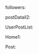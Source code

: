 followers:
<template>
  <div>
    <div class="card border-0 g-mb-15">
      <!-- Panel Header -->
      <div class="card-header d-flex align-items-center justify-content-between g-bg-gray-light-v5 border-0 g-mb-15">
        <h3 class="h6 mb-0">
          <i class="icon-people g-pos-rel g-top-1 g-mr-5"></i> Followers of {{ user.name || user.username }} <small v-if="followers">(共 {{ followers._meta.total_items }} 个, {{ followers._meta.total_pages }} 页)</small>
        </h3>
        <div class="dropdown g-mb-10 g-mb-0--md">
          <span class="d-block g-color-primary--hover g-cursor-pointer g-mr-minus-5 g-pa-5" data-toggle="dropdown" aria-haspopup="true" aria-expanded="false">
            <i class="icon-options-vertical g-pos-rel g-top-1"></i>
          </span>
          <div class="dropdown-menu dropdown-menu-right rounded-0 g-mt-10">
            <router-link v-bind:to="{ path: $route.path, query: { page: 1, per_page: 1 }}" class="dropdown-item g-px-10">
              <i class="icon-plus g-font-size-12 g-color-gray-dark-v5 g-mr-5"></i> 每页 1 个
            </router-link>
            <router-link v-bind:to="{ path: $route.path, query: { page: 1, per_page: 5 }}" class="dropdown-item g-px-10">
              <i class="icon-layers g-font-size-12 g-color-gray-dark-v5 g-mr-5"></i> 每页 5 个
            </router-link>
            <router-link v-bind:to="{ path: $route.path, query: { page: 1, per_page: 10 }}" class="dropdown-item g-px-10">
              <i class="icon-wallet g-font-size-12 g-color-gray-dark-v5 g-mr-5"></i> 每页 10 个
            </router-link>
            
            <div class="dropdown-divider"></div>

            <router-link v-bind:to="{ path: $route.path, query: { page: 1, per_page: 20 }}" class="dropdown-item g-px-10">
              <i class="icon-fire g-font-size-12 g-color-gray-dark-v5 g-mr-5"></i> 每页 20 个
            </router-link>
            
          </div>
        </div>
      </div>
      <!-- End Panel Header -->

      <!-- Panel Body -->
      <div v-if="followers" class="card-block g-pa-0" >

        <member v-for="(follower, index) in followers.items" v-bind:key="index"
          v-bind:member="follower"
          v-on:follow-user="onFollowUser(follower)"
          v-on:unfollow-user="onUnfollowUser(follower)">
        </member>

      </div>
      <!-- End Panel Body -->
    </div>
  
    <!-- Pagination #04 -->
    <div v-if="followers">
      <pagination
        v-bind:cur-page="followers._meta.page"
        v-bind:per-page="followers._meta.per_page"
        v-bind:total-pages="followers._meta.total_pages">
      </pagination>
    </div>
    <!-- End Pagination #04 -->
  </div>
</template>

<script>
import Member from '../Base/Member'
import Pagination from '../Base/Pagination'

export default {
  name: 'Followers',  //this is the name of the component
  components: {
    Member,
    Pagination
  },
  data () {
    return {
      user: '',
      followers: ''
    }
  },
  methods: {
    getUser (id) {
      const path = `/api/users/${id}`
      this.$axios.get(path)
        .then((response) => {
          // handle success
          this.user = response.data
        })
        .catch((error) => {
          // handle error
          console.error(error)
        })
    },
    getUserFollowers (id) {
      let page = 1
      let per_page = 5

      if (typeof this.$route.query.page != 'undefined') {
        page = this.$route.query.page
      }

      if (typeof this.$route.query.per_page != 'undefined') {
        per_page = this.$route.query.per_page
      }
      
      const path = `/api/users/${id}/followers/?page=${page}&per_page=${per_page}`
      this.$axios.get(path)
        .then((response) => {
          // handle success
          this.followers = response.data
        })
        .catch((error) => {
          // handle error
          console.error(error)
        })
    },
    onFollowUser (follower) {
      const path = `/api/follow/${follower.id}`
      this.$axios.get(path)
        .then((response) => {
          // handle success
          this.getUserFollowers(this.$route.params.id)
        })
        .catch((error) => {
          // handle error
          console.error(error)
        })
    },
    onUnfollowUser (follower) {
      const path = `/api/unfollow/${follower.id}`
      this.$axios.get(path)
        .then((response) => {
          // handle success
          this.getUserFollowers(this.$route.params.id)
        })
        .catch((error) => {
          // handle error
          console.error(error)
        })
    }
  },
  created () {
    const user_id = this.$route.params.id || this.sharedState.user_id
    this.getUser(user_id)
    this.getUserFollowers(user_id)
  },
  // 进入子路由后重新加载数据
  beforeRouteUpdate (to, from, next) {
    next()
    this.getUser(to.params.id)
    this.getUserFollowers(to.params.id)
  }
}
</script>






postDatail2:

<template>
  <div class="container">
    <!-- Modal: Edit Post -->
    <div class="modal fade" id="editPostModal" tabindex="-1" role="dialog" aria-labelledby="exampleModalCenterTitle" aria-hidden="true">
      <div class="modal-dialog modal-dialog-centered modal-lg" role="document">
        <div class="modal-content">
          <div class="modal-header">
            <h5 class="modal-title" id="editPostModalTitle">Update Post</h5>
            <button type="button" class="close" data-dismiss="modal" aria-label="Close">
              <span aria-hidden="true">&times;</span>
            </button>
          </div>
          <div class="modal-body">
          
            <form id="editPostForm" @submit.prevent="onSubmitUpdatePost" @reset.prevent="onResetUpdatePost">
              <div class="form-group" v-bind:class="{'u-has-error-v1': editPostForm.titleError}">
                <input type="text" v-model="editPostForm.title" class="form-control" id="editPostFormTitle" placeholder="标题">
                <small class="form-control-feedback" v-show="editPostForm.titleError">{{ editPostForm.titleError }}</small>
              </div>
              <div class="form-group">
                <input type="text" v-model="editPostForm.summary" class="form-control" id="editPostFormSummary" placeholder="摘要">
              </div>
              <div class="form-group">
                <textarea v-model="editPostForm.body" class="form-control" id="editPostFormBody" rows="5" placeholder=" 内容"></textarea>
                <small class="form-control-feedback" v-show="editPostForm.bodyError">{{ editPostForm.bodyError }}</small>
              </div>
              <button type="reset" class="btn btn-secondary">Cancel</button>
              <button type="submit" class="btn btn-primary">Update</button>
            </form>
    
          </div>
        </div>
      </div>
    </div>
    <!-- End Modal: Edit Post -->

    <!-- Modal: Edit Comment -->
    <div class="modal fade" id="editCommentModal" tabindex="-1" role="dialog" aria-labelledby="exampleModalCenterTitle" aria-hidden="true">
      <div class="modal-dialog modal-dialog-centered modal-lg" role="document">
        <div class="modal-content">
          <div class="modal-header">
            <h5 class="modal-title" id="editCommentModalTitle">Update Comment</h5>
            <button type="button" class="close" data-dismiss="modal" aria-label="Close">
              <span aria-hidden="true">&times;</span>
            </button>
          </div>
          <div class="modal-body">
          
            <form id="editCommentForm" @submit.prevent="onSubmitUpdateComment" @reset.prevent="onResetUpdateComment">
              <div class="form-group">
                <textarea v-model="editCommentForm.body" class="form-control" id="editCommentFormBody" rows="5" placeholder=" 评论内容"></textarea>
                <small class="form-control-feedback" v-show="editCommentForm.bodyError">{{ editCommentForm.bodyError }}</small>
              </div>
              <button type="reset" class="btn btn-secondary">Cancel</button>
              <button type="submit" class="btn btn-primary">Update</button>
            </form>
    
          </div>
        </div>
      </div>
    </div>
    <!-- End Modal: Edit Comment -->

    <div class="row">
      <!-- Articles Content -->
      <div class="col-lg-9">
        
        <article class="g-mb-30 g-pt-15 g-pb-15">
          <header class="g-mb-30">
            <h1 class="g-color-primary g-mb-15">{{ post.title }}</h1>

            <ul class="list-inline d-sm-flex g-color-gray-dark-v4 mb-0">
              <li v-if="post.author && post.author.id == sharedState.user_id" class="list-inline-item">
                <button v-on:click="onEditPost(post)" class="btn btn-xs u-btn-outline-purple g-mr-5" data-toggle="modal" data-target="#editPostModal">编辑</button>
              </li>
              <li v-if="post.author && post.author.id == sharedState.user_id" class="list-inline-item">
                <button v-on:click="onDeletePost(post)" class="btn btn-xs u-btn-outline-red g-mr-5">删除</button>
              </li>
              <li class="list-inline-item">
                <a href="#comment-list-wrap" class="btn btn-xs u-btn-outline-aqua g-mr-10">评论</a>
              </li>
              <li v-if="post.author" class="list-inline-item">
                <router-link v-bind:to="{ path: `/user/${post.author.id}` }" class="u-link-v5 g-color-gray-dark-v4 g-color-primary--hover g-text-underline--none--hover"><span v-if="post.author.name">{{ post.author.name }}</span><span v-else>{{ post.author.username }}</span></router-link>
              </li>
              <li class="list-inline-item g-mx-10">/</li>
              <li class="list-inline-item">
                <i class="icon-clock"></i> {{ $moment(post.timestamp).format('YYYY年MM月DD日 HH:mm:ss') }}
              </li>
              <li class="list-inline-item g-mx-10">/</li>
              <li class="list-inline-item g-mr-10">
                <a class="u-link-v5 g-color-gray-dark-v4 g-color-primary--hover g-text-underline--none--hover" href="#comment-list-wrap">
                  <i class="icon-bubble"></i> {{ post.comments_count }}
                </a>
              </li>
              <li class="list-inline-item ml-auto">
                <i class="icon-eye"></i> {{ post.views }} 次阅读
              </li>
            </ul>

            <hr class="g-brd-gray-light-v4 g-my-15">
          </header>

          <div id="postBody" class="g-font-size-16 g-line-height-1_8 g-mb-30">
            
            <!-- vue-markdown 开始解析markdown，它是子组件，通过 props 给它传值即可
            要指定TOC的级数哦，如果要修改TOC的样式，要在toc-rendered指定的函数中操作，因为要等它把TOC给创建出来
             -->
            <vue-markdown
              :source="post.body"
              :toc="showToc"
              :toc-first-level="1"
              :toc-last-level="3"
              v-on:toc-rendered="tocAllRight"
              toc-id="toc"
              class="markdown-body">
            </vue-markdown>
            
          </div>

           <div id="like-post" class="row">
            <div class="col-lg-3">
              <a v-on:click="onLikeOrUnlikePost(post)" v-bind:class="btnOutlineColor" class="btn btn-block g-rounded-50 g-py-12 g-mb-10">
                <i class="icon-heart g-pos-rel g-top-1 g-mr-5"></i> 喜欢<span v-if="post.likers_id && post.likers_id.length > 0"> | {{ post.likers_id.length }}</span>
              </a>
            </div>
            <div class="col-lg-9">
              <ul v-if="post.likers" class="list-inline mb-0">
                <li class="list-inline-item"
                  v-for="(liker, index) in post.likers" v-bind:key="index">
                  <router-link
                    v-bind:to="{ path: `/user/${liker.id}` }"
                    v-bind:title="liker.name || liker.username">
                    <img class="g-brd-around g-brd-gray-light-v3 g-pa-2 g-width-40 g-height-40 rounded-circle rounded mCS_img_loaded g-mt-3" v-bind:src="liker.avatar" v-bind:alt="liker.name || liker.username">
                  </router-link>
                </li>
              </ul>
            </div>
          </div>
          
        </article>

        <!-- Pre / Next -->
        <div class="g-mb-60">
          <ul class="list-inline d-sm-flex mb-0">
            <li v-bind:class="{'u-pagination-v1__item--disabled': !post.prev_id}" class="list-inline-item g-hidden-xs-down" data-toggle="tooltip" data-placement="top" title="" v-bind:data-original-title="post.prev_title || ''">
              <router-link v-bind:to="{ name: 'PostDetail', params: { id: post.prev_id || 0 } }" class="u-pagination-v1__item u-pagination-v1-4 g-brd-gray-light-v3 g-brd-primary--hover g-rounded-50 g-pa-7-16" href="#" aria-label="Previous">
                <span aria-hidden="true">
                  <i class="fa fa-angle-left g-mr-5"></i> 上一篇
                </span>
                <span class="sr-only">上一篇</span>
              </router-link>
            </li>

            <li v-bind:class="{'u-pagination-v1__item--disabled': !post.next_id}" class="list-inline-item ml-auto g-hidden-xs-down" data-toggle="tooltip" data-placement="top" title="" v-bind:data-original-title="post.next_title || ''">
              <router-link router-link v-bind:to="{ name: 'PostDetail', params: { id: post.next_id || 0 } }" class="u-pagination-v1__item u-pagination-v1-4 g-brd-gray-light-v3 g-brd-primary--hover g-rounded-50 g-pa-7-16" href="#" aria-label="Next">
                <span aria-hidden="true">
                  下一篇 <i class="fa fa-angle-right g-ml-5"></i>
                </span>
                <span class="sr-only">下一篇</span>
              </router-link>
            </li>
          </ul>
        </div>

        <!-- 博客文章的评论列表 -->
        <div id="comment-list-wrap" class="card border-0 g-mb-15">
          <!-- Panel Header -->
          <div class="card-header d-flex align-items-center justify-content-between g-bg-gray-light-v5 border-0 g-mb-15">
            <h3 class="h6 mb-0">
              <i class="icon-bubbles g-pos-rel g-top-1 g-mr-5"></i> Comments
            </h3>
            <div class="dropdown g-mb-10 g-mb-0--md">
              <span class="d-block g-color-primary--hover g-cursor-pointer g-mr-minus-5 g-pa-5" data-toggle="dropdown" aria-haspopup="true" aria-expanded="false">
                <i class="icon-options-vertical g-pos-rel g-top-1"></i>
              </span>
              <div class="dropdown-menu dropdown-menu-right rounded-0 g-mt-10">
                <router-link v-bind:to="{ path: $route.path, query: { page: 1, per_page: 1 }}" class="dropdown-item g-px-10">
                  <i class="icon-plus g-font-size-12 g-color-gray-dark-v5 g-mr-5"></i> 每页 1 条顶层评论
                </router-link>
                <router-link v-bind:to="{ path: $route.path, query: { page: 1, per_page: 5 }}" class="dropdown-item g-px-10">
                  <i class="icon-layers g-font-size-12 g-color-gray-dark-v5 g-mr-5"></i> 每页 5 条顶层评论
                </router-link>
                <router-link v-bind:to="{ path: $route.path, query: { page: 1, per_page: 10 }}" class="dropdown-item g-px-10">
                  <i class="icon-wallet g-font-size-12 g-color-gray-dark-v5 g-mr-5"></i> 每页 10 条顶层评论
                </router-link>
                
                <div class="dropdown-divider"></div>
                
                <router-link v-bind:to="{ path: $route.path, query: { page: 1, per_page: 20 }}" class="dropdown-item g-px-10">
                  <i class="icon-fire g-font-size-12 g-color-gray-dark-v5 g-mr-5"></i> 每页 20 条顶层评论
                </router-link>
                
              </div>
            </div>
          </div>
          <!-- End Panel Header -->

          <!-- Add Comment Form -->
          <form id="addCommentForm" v-if="sharedState.is_authenticated" @submit.prevent="onSubmitAddComment" @reset.prevent="onResetAddComment" class="g-mb-40">
            <div class="form-group">
              <textarea v-model="commentForm.body" class="form-control" id="commentFormBody" rows="5" placeholder=" 写下你的评论 ..."></textarea>
              <small class="form-control-feedback" v-show="commentForm.bodyError">{{ commentForm.bodyError }}</small>
            </div>
            <button type="reset" class="btn btn-secondary">Cancel</button>
            <button type="submit" class="btn btn-primary">Submit</button>
          </form>
          <!-- End Add Comment Form -->

          <div v-else class="btn-group g-mr-10 g-mb-50 g-px-10">
            <button type="button" class="btn btn-danger dropdown-toggle" data-toggle="dropdown" aria-haspopup="true" aria-expanded="false">
              发表评论前，请先登录 ...
            </button>
            <div class="dropdown-menu" x-placement="bottom-start" style="position: absolute; transform: translate3d(0px, 35px, 0px); top: 0px; left: 0px; will-change: transform;">
              <router-link v-bind:to="{ path: '/login', query: { redirect: $route.fullPath } }" class="dropdown-item">站内账号</router-link>
              <div class="dropdown-divider"></div>
              <a class="dropdown-item" href="javascript:;">Github</a>
              <a class="dropdown-item" href="javascript:;">Facebook</a>
              <a class="dropdown-item" href="javascript:;">微信</a>
            </div>
          </div>

          <!-- Panel Body -->
          <div v-if="comments" class="card-block g-pa-0" >
          
            <!-- 一级评论，按时间倒序排列 -->
            <div v-for="(comment, index) in comments.items" v-bind:key="index">
              <div v-bind:id="'c' + comment.id" class="comment-item media g-brd-around g-brd-gray-light-v4 g-pa-30 g-mb-20">
                <router-link v-bind:to="{ path: `/user/${comment.author.id}` }">  
                  <img class="d-flex g-width-50 g-height-50 rounded-circle g-mt-3 g-mr-15" v-bind:src="comment.author.avatar">
                </router-link>
                <div class="media-body">
                  <div class="g-mb-15">
                     <h5 v-if="comment.author.id == comment.post.author_id" class="h5 g-color-gray-dark-v1 mb-0"><router-link v-bind:to="{ path: `/user/${comment.author.id}` }" class="comment-author g-text-underline--none--hover">{{ comment.author.name || comment.author.username }}</router-link> <button class="btn btn-xs u-btn-inset u-btn-outline-red g-mr-5">博文作者</button></h5>
                     <h5 v-else class="h5 g-color-gray-dark-v1 mb-0"><router-link v-bind:to="{ path: `/user/${comment.author.id}` }" class="comment-author g-text-underline--none--hover">{{ comment.author.name || comment.author.username }}</router-link></h5>
                     <span class="g-color-gray-dark-v4 g-font-size-12">{{ $moment(comment.timestamp).format('YYYY年MM月DD日 HH:mm:ss') }}</span>
                  </div>

                  <div v-if="comment.disabled" class="g-color-gray-dark-v4 g-font-size-12">此评论包含不良信息，已被禁止显示.</div>
                  <div v-else>
                    <!-- vue-markdown 开始解析markdown，它是子组件，通过 props 给它传值即可
                    v-highlight 是自定义指令，用 highlight.js 语法高亮 -->
                    <vue-markdown
                      :source="comment.body"
                      class="markdown-body g-mb-15"
                      v-highlight>
                    </vue-markdown>
                  </div>

                  <ul class="list-inline d-sm-flex my-0">
                    <li v-if="!comment.disabled" class="list-inline-item g-mr-20">
                      <a v-on:click="onLikeOrUnlike(comment)" class="u-link-v5 g-color-gray-dark-v4 g-color-primary--hover" href="javascript:;">
                        <i v-bind:class="{ 'g-color-red': comment.likers_id.indexOf(sharedState.user_id) != -1 }" class="icon-like g-pos-rel g-top-1 g-mr-3"></i>
                        <span v-if="comment.likers_id.length > 0"> {{ comment.likers_id.length }} 人赞</span>
                        <span v-else>赞</span>
                      </a>
                    </li>
                    <li v-if="!comment.disabled" class="list-inline-item g-mr-20">
                      <a v-on:click="onClickReply(comment)" class="comment-reply-link u-link-v5 g-color-gray-dark-v4 g-color-primary--hover" href="javascript:;">
                        <i class="icon-note g-pos-rel g-top-1 g-mr-3"></i>
                        回复
                      </a>
                    </li>
                    <ul class="list-inline mb-0 ml-auto">
                      <li style="display: none;" class="list-inline-item g-mr-5">
                        <button v-on:click="onEditComment(comment)" class="btn btn-xs u-btn-outline-purple" data-toggle="modal" data-target="#editCommentModal">编辑</button>
                      </li>
                      <li v-if="!comment.disabled && post.author.id == sharedState.user_id" class="list-inline-item">
                        <button v-on:click="onDisabledComment(comment)" class="btn btn-xs u-btn-outline-purple">屏蔽</button>
                      </li>
                      <li v-if="comment.disabled && post.author.id == sharedState.user_id" class="list-inline-item">
                        <button v-on:click="onEnabledComment(comment)" class="btn btn-xs u-btn-outline-aqua">恢复</button>
                      </li>
                      <li v-if="comment.author.id == sharedState.user_id || post.author.id == sharedState.user_id" class="list-inline-item">
                        <button v-on:click="onDeleteComment(comment)" class="btn btn-xs u-btn-outline-red">删除</button>
                      </li>
                    </ul>
                  </ul>
                </div>
              </div>

              <!-- 子级评论，按时间正序排列 -->
              <div class="g-ml-40 comment-item media g-brd-around g-brd-gray-light-v4 g-pa-30 g-mb-20"
                  v-if="comment.descendants"
                  v-for="(child, cindex) in comment.descendants" v-bind:key="cindex"
                  v-bind:id="'c' + child.id">
                <router-link v-bind:to="{ path: `/user/${child.author.id}` }">  
                  <img class="d-flex g-width-50 g-height-50 rounded-circle g-mt-3 g-mr-15" v-bind:src="child.author.avatar" v-bind:alt="child.author.name || child.author.username">
                </router-link>
                <div class="media-body">
                  <div class="g-mb-15">
                    <h5 v-if="child.author.id == child.post.author_id" class="h5 g-color-gray-dark-v1 mb-0"><router-link v-bind:to="{ path: `/user/${child.author.id}` }" class="comment-author g-text-underline--none--hover">{{ child.author.name || child.author.username }}</router-link> <button class="btn btn-xs u-btn-inset u-btn-outline-red g-mr-5">博文作者</button></h5>
                    <h5 v-else class="h5 g-color-gray-dark-v1 mb-0"><router-link v-bind:to="{ path: `/user/${child.author.id}` }" class="comment-author g-text-underline--none--hover">{{ child.author.name || child.author.username }}</router-link></h5>
                    <span class="g-color-gray-dark-v4 g-font-size-12">{{ $moment(child.timestamp).format('YYYY年MM月DD日 HH:mm:ss') }}</span>
                  </div>

                  <div v-if="child.disabled" class="g-color-red g-mb-15">此评论包含不良信息，已被禁止显示.</div>
                  <div v-else>
                    <!-- vue-markdown 开始解析markdown，它是子组件，通过 props 给它传值即可
                    v-highlight 是自定义指令，用 highlight.js 语法高亮 -->
                    <vue-markdown
                      :source="child.body"
                      class="markdown-body g-mb-15"
                      v-highlight>
                    </vue-markdown>
                  </div>

                  <ul class="list-inline d-sm-flex my-0">
                    <li v-if="!child.disabled" class="list-inline-item g-mr-20">
                      <a v-on:click="onLikeOrUnlike(child)" class="u-link-v5 g-color-gray-dark-v4 g-color-primary--hover" href="javascript:;">
                        <i v-bind:class="{ 'g-color-red': child.likers_id.indexOf(sharedState.user_id) != -1 }" class="icon-like g-pos-rel g-top-1 g-mr-3"></i>
                        <span v-if="child.likers_id.length > 0"> {{ child.likers_id.length }} 人赞</span>
                        <span v-else>赞</span>
                      </a>
                    </li>
                    <li v-if="!child.disabled" class="list-inline-item g-mr-20">
                      <a v-on:click="onClickReply(child)" class="comment-reply-link u-link-v5 g-color-gray-dark-v4 g-color-primary--hover" href="javascript:;">
                        <i class="icon-note g-pos-rel g-top-1 g-mr-3"></i>
                        回复
                      </a>
                    </li>
                    <ul class="list-inline mb-0 ml-auto">
                      <li style="display: none;" class="list-inline-item g-mr-5">
                        <button v-on:click="onEditComment(child)" class="btn btn-xs u-btn-outline-purple" data-toggle="modal" data-target="#editCommentModal">编辑</button>
                      </li>
                      <li v-if="!child.disabled && post.author.id == sharedState.user_id" class="list-inline-item">
                        <button v-on:click="onDisabledComment(child)" class="btn btn-xs u-btn-outline-purple">屏蔽</button>
                      </li>
                      <li v-if="child.disabled && post.author.id == sharedState.user_id" class="list-inline-item">
                        <button v-on:click="onEnabledComment(child)" class="btn btn-xs u-btn-outline-aqua">恢复</button>
                      </li>
                      <li v-if="child.author.id == sharedState.user_id || post.author.id == sharedState.user_id" class="list-inline-item">
                        <button v-on:click="onDeleteComment(child)" class="btn btn-xs u-btn-outline-red">删除</button>
                      </li>
                    </ul>
                  </ul>
                </div>
              </div>
            </div>

          </div>
          <!-- End Panel Body -->
        </div>
      
        <!-- Pagination #04 -->
        <div v-if="comments && comments._meta.total_pages > 1">
          <pagination
            v-bind:cur-page="comments._meta.page"
            v-bind:per-page="comments._meta.per_page"
            v-bind:total-pages="comments._meta.total_pages">
          </pagination>
        </div>
        <!-- End Pagination #04 -->

      </div>
      <!-- End Articles Content -->

      <!-- Sidebar -->
      <div class="col-lg-3 g-pt-80">

        <div id="sticker" class="g-mb-50">
          <div id="tocHeader" class="u-heading-v3-1 g-mb-15">
              <h2 class="h5 u-heading-v3__title g-color-primary text-uppercase g-brd-primary">文章目录</h2>
          </div>
          <div id="toc" class="toc"></div>
        </div>
        
      </div>
      <!-- End Sidebar -->
    </div>

  </div>
</template>

<script>
import store from '../store'
// 导入 vue-markdown 组件解析 markdown 原文为　HTML
import VueMarkdown from 'vue-markdown'
// 评论子组件和分页子组件
import Comment from './Base/Comment'
import Pagination from './Base/Pagination'
// vue-router 从 Home 页路由到 Post 页后，会重新渲染并且会移除事件，自定义的指令 v-highlight 也不生效了
// 所以，这个页面，在 mounted() 和 updated() 方法中调用 highlightCode() 可以解决代码不高亮问题
import hljs from 'highlight.js'
const highlightCode = () => {
  let blocks = document.querySelectorAll('pre code');
  blocks.forEach((block)=>{
    hljs.highlightBlock(block)
  })
}
// 固定 TOC
import '../assets/jquery.sticky'


export default {
  name: 'Post',
  components: {
    VueMarkdown,
    Comment,
    Pagination
  },
  data() {
    return {
      sharedState: store.state,
      post: '',
      comments: '',
      showToc: true,
      editPostForm: {
        title: '',
        summary: '',
        body: '',
        errors: 0,  // 表单是否在前端验证通过，0 表示没有错误，验证通过
        titleError: null,
        bodyError: null
      },
      commentForm: {
        body: '',
        parent_id: '',  // 被回复的评论的 id
        author_id: '',  // 被回复的评论的作者的 id
        author_name: '',  // 被回复的评论的作者的名字
        errors: 0,  // 表单是否在前端验证通过，0 表示没有错误，验证通过
        bodyError: null
      },
      editCommentForm: {
        body: '',
        errors: 0,  // 表单是否在前端验证通过，0 表示没有错误，验证通过
        bodyError: null
      }
    }
  },
  methods: {
    getPost (id) {
      const path = `/api/posts/${id}`
      this.$axios.get(path)
        .then((response) => {
          // handle success
          this.post = response.data
        })
        .catch((error) => {
          // handle error
          console.error(error)
        })
    },
    onEditPost (post) {
      // 不要使用对象引用赋值： this.editPostForm = post
      // 这样是同一个 post 对象，用户在 editPostForm 中的操作会双向绑定到该 post 上， 你会看到 modal 下面的博客也在变
      // 如果用户修改了一些数据，但是点了 cancel，你就必须在 onResetUpdatePost() 中重新加载一次博客列表，不然用户会看到修改后但未提交的不对称信息
      this.editPostForm = Object.assign({}, post)
    },
    onSubmitUpdatePost () {
      this.editPostForm.errors = 0  // 重置
      // 每次提交前先移除错误，不然错误就会累加
      $('#editPostForm .form-control-feedback').remove()
      $('#editPostForm .form-group.u-has-error-v1').removeClass('u-has-error-v1')

      if (!this.editPostForm.title) {
        this.editPostForm.errors++
        this.editPostForm.titleError = 'Title is required.'
        // boostrap4 modal依赖jQuery，不兼容 vue.js 的双向绑定。所以要手动添加警示样式和错误提示
        $('#editPostFormTitle').closest('.form-group').addClass('u-has-error-v1')  // Bootstrap 4
        $('#editPostFormTitle').after('<small class="form-control-feedback">' + this.editPostForm.titleError + '</small>')
      } else {
        this.editPostForm.titleError = null
      }

      if (!this.editPostForm.body) {
        this.editPostForm.errors++
        this.editPostForm.bodyError = 'Body is required.'
        // boostrap4 modal依赖jQuery，不兼容 vue.js 的双向绑定。所以要手动添加警示样式和错误提示
        // 给 bootstrap-markdown 编辑器内容添加警示样式，而不是添加到 #post_body 上
        $('#editPostForm .md-editor').closest('.form-group').addClass('u-has-error-v1')  // Bootstrap 4
        $('#editPostForm .md-editor').after('<small class="form-control-feedback">' + this.editPostForm.bodyError + '</small>')
      } else {
        this.editPostForm.bodyError = null
      }

      if (this.editPostForm.errors > 0) {
        // 表单验证没通过时，不继续往下执行，即不会通过 axios 调用后端API
        return false
      }

      // 先隐藏 Modal
      $('#editPostModal').modal('hide')

      const path = `/api/posts/${this.editPostForm.id}`
      const payload = {
        title: this.editPostForm.title,
        summary: this.editPostForm.summary,
        body: this.editPostForm.body
      }
      this.$axios.put(path, payload)
        .then((response) => {
          // handle success
          this.getPost(this.editPostForm.id)
          this.$toasted.success('Successed update the post.', { icon: 'fingerprint' })
          this.editPostForm.title = '',
          this.editPostForm.summary = '',
          this.editPostForm.body = ''
        })
        .catch((error) => {
          // handle error
          console.log(error.response.data)
          this.$toasted.error(error.response.data.message, { icon: 'fingerprint' })
        })
    },
    onResetUpdatePost () {
      // 先移除错误
      $('#editPostForm .form-control-feedback').remove()
      $('#editPostForm .form-group.u-has-error-v1').removeClass('u-has-error-v1')
      // 再隐藏 Modal
      $('#editPostModal').modal('hide')
      // this.getPosts()
      this.$toasted.info('Cancelled, the post is not update.', { icon: 'fingerprint' })
    },
    onDeletePost (post) {
      this.$swal({
        title: "Are you sure?",
        text: "该操作将彻底删除 [ " + post.title + " ], 请慎重",
        type: "warning",
        showCancelButton: true,
        confirmButtonColor: '#3085d6',
        cancelButtonColor: '#d33',
        confirmButtonText: 'Yes, delete it!',
        cancelButtonText: 'No, cancel!'
      }).then((result) => {
        if(result.value) {
          const path = `/api/posts/${post.id}`
          this.$axios.delete(path)
            .then((response) => {
              // handle success
              this.$swal('Deleted', 'You successfully deleted this post', 'success')
              if (typeof this.$route.query.redirect == 'undefined') {
                this.$router.push('/')
              } else {
                this.$router.push(this.$route.query.redirect)
              }
            })
            .catch((error) => {
              // handle error
              console.log(error.response.data)
              this.$toasted.error(error.response.data.message, { icon: 'fingerprint' })
            })
          
        } else {
          this.$swal('Cancelled', 'The post is safe :)', 'error')
        }
      })
    },
     onLikeOrUnlikePost (post) {
      // 用户需要先登录
      if (!this.sharedState.is_authenticated) {
        this.$toasted.error('您需要先登录才能收藏文章 ...', { icon: 'fingerprint' })
        this.$router.replace({
          path: '/login',
          query: { redirect: this.$route.path + '#like-post' }
        })
      }
      let path = ''
      if (post.likers_id.indexOf(this.sharedState.user_id) != -1) {
        // 当前登录用户已收藏过该文章，再次点击则取消收藏
        path = `/api/posts/${post.id}/unlike`
      } else {
        path = `/api/posts/${post.id}/like`
      }
      this.$axios.get(path)
        .then((response) => {
          // handle success
          this.getPost(this.$route.params.id)
          this.$toasted.success(response.data.message, { icon: 'fingerprint' })
        })
        .catch((error) => {
          // handle error
          console.log(error.response.data)
          this.$toasted.error(error.response.data.message, { icon: 'fingerprint' })
        })
    },
   
    getPostComments (id) {
      let page = 1
      let per_page = 10
      if (typeof this.$route.query.page != 'undefined') {
        page = this.$route.query.page
      }

      if (typeof this.$route.query.per_page != 'undefined') {
        per_page = this.$route.query.per_page
      }
      
      const path = `/api/posts/${id}/comments/?page=${page}&per_page=${per_page}`
      this.$axios.get(path)
        .then((response) => {
          // handle success
          this.comments = response.data
          //if (response.data._meta.total_items > 0) {
          //  this.comments = response.data
          //}
        })
        .catch((error) => {
          // handle error
          console.error(error)
        })
    },
    onLikeOrUnlike (comment) {
      // 用户需要先登录
      if (!this.sharedState.is_authenticated) {
        this.$toasted.error('您需要先登录才能点赞 ...', { icon: 'fingerprint' })
        this.$router.replace({
          path: '/login',
          query: { redirect: this.$route.path + '#c' + comment.id }
        })
      }

      let path = ''
      if (comment.likers_id.indexOf(this.sharedState.user_id) != -1) {
        // 当前登录用户已点过赞，再次点击则取消赞
        path = `/api/comments/${comment.id}/unlike`
      } else {
        path = `/api/comments/${comment.id}/like`
      }
      this.$axios.get(path)
        .then((response) => {
          // handle success
          this.getPostComments(this.$route.params.id)
          this.$toasted.success(response.data.message, { icon: 'fingerprint' })
        })
        .catch((error) => {
          // handle error
          console.log(error.response.data)
          this.$toasted.error(error.response.data.message, { icon: 'fingerprint' })
        })
    },
    onClickReply (comment) {
      // 用户需要先登录
      if (!this.sharedState.is_authenticated) {
        this.$toasted.error('您需要先登录才能回复评论 ...', { icon: 'fingerprint' })
        this.$router.replace({
          path: '/login',
          query: { redirect: this.$route.path + '#c' + comment.id }
        })
      }

      this.commentForm.parent_id = comment.id
      this.commentForm.author_id = comment.author.id
      this.commentForm.author_name = comment.author.name || comment.author.username
    },
    onResetAddComment () {
      this.commentForm.body = ''
      this.commentForm.parent_id = ''
      this.commentForm.author_id = ''
      this.commentForm.author_name = ''
      // 移除错误
      this.commentForm.bodyError = null
      $('#addCommentForm .md-editor').closest('.form-group').removeClass('u-has-error-v1')
      // 评论框回复原位
      $('#addCommentForm').removeClass('g-ml-40')
      $('.card-header').after($('#addCommentForm'))
    },
    onSubmitAddComment (e) {
      this.commentForm.errors = 0  // 重置

      if (!this.commentForm.body) {
        this.commentForm.errors++
        this.commentForm.bodyError = 'Body is required.'
        // 给 bootstrap-markdown 编辑器内容添加警示样式，而不是添加到 #post_body 上
        $('#addCommentForm .md-editor').closest('.form-group').addClass('u-has-error-v1')  // Bootstrap 4
      } else {
        this.commentForm.bodyError = null
        $('#addCommentForm .md-editor').closest('.form-group').removeClass('u-has-error-v1')
      }

      if (this.commentForm.errors > 0) {
        // 表单验证没通过时，不继续往下执行，即不会通过 axios 调用后端API
        return false
      }

      const path = '/api/comments/'
      let payload = ''
      if (this.commentForm.parent_id) {
        // 说明是回复评论
        const at_who = `<a href="/user/${this.commentForm.author_id}" class="g-text-underline--none--hover">@${this.commentForm.author_name} </a>`
        payload = {
          body: at_who + this.commentForm.body,
          post_id: this.$route.params.id,
          parent_id: this.commentForm.parent_id
        }
      } else {
        // 说明是发表一级评论
        payload = {
          body: this.commentForm.body,
          post_id: this.$route.params.id
        }
      }

      this.$axios.post(path, payload)
        .then((response) => {
          // handle success
          this.getPostComments(this.$route.params.id)
          this.$toasted.success('Successed add a new comment.', { icon: 'fingerprint' })
          this.onResetAddComment()
        })
        .catch((error) => {
          // handle error
          console.log(error.response.data)
          this.$toasted.error(error.response.data.message, { icon: 'fingerprint' })
        })
    },
    onEditComment (comment) {
      // 不要使用对象引用赋值： this.editCommentForm = comment
      // 这样是同一个 comment 对象，用户在 editCommentForm 中的操作会双向绑定到该 comment 上， 你会看到 modal 下面的评论也在变
      // 如果用户修改了一些数据，但是点了 cancel，你就必须在 onResetUpdateComment() 中重新加载一次评论列表，不然用户会看到修改后但未提交的不对称信息
      this.editCommentForm = Object.assign({}, comment)
    },
    onSubmitUpdateComment () {
      this.editCommentForm.errors = 0  // 重置
      // 每次提交前先移除错误，不然错误就会累加
      $('#editCommentForm .form-control-feedback').remove()
      $('#editCommentForm .form-group.u-has-error-v1').removeClass('u-has-error-v1')

      if (!this.editCommentForm.body) {
        this.editCommentForm.errors++
        this.editCommentForm.bodyError = 'Body is required.'
        // boostrap4 modal依赖jQuery，不兼容 vue.js 的双向绑定。所以要手动添加警示样式和错误提示
        // 给 bootstrap-markdown 编辑器内容添加警示样式，而不是添加到 #post_body 上
        $('#editCommentForm .md-editor').closest('.form-group').addClass('u-has-error-v1')  // Bootstrap 4
        $('#editCommentForm .md-editor').after('<small class="form-control-feedback">' + this.editCommentForm.bodyError + '</small>')
      } else {
        this.editCommentForm.bodyError = null
      }

      if (this.editCommentForm.errors > 0) {
        // 表单验证没通过时，不继续往下执行，即不会通过 axios 调用后端API
        return false
      }

      // 先隐藏 Modal
      $('#editCommentModal').modal('hide')

      const path = `/api/comments/${this.editCommentForm.id}`
      const payload = {
        body: this.editCommentForm.body
      }
      this.$axios.put(path, payload)
        .then((response) => {
          // handle success
          this.getPostComments(this.$route.params.id)
          this.$toasted.success('Successed update the comment.', { icon: 'fingerprint' })
          this.editCommentForm.body = ''
        })
        .catch((error) => {
          // handle error
          console.log(error.response.data)
          this.$toasted.error(error.response.data.message, { icon: 'fingerprint' })
        })
    },
    onResetUpdateComment () {
      // 先移除错误
      $('#editCommentForm .form-control-feedback').remove()
      $('#editCommentForm .form-group.u-has-error-v1').removeClass('u-has-error-v1')
      // 再隐藏 Modal
      $('#editCommentModal').modal('hide')
      this.$toasted.info('Cancelled, the comment is not update.', { icon: 'fingerprint' })
    },
    onDeleteComment (comment) {
      this.$swal({
        title: "Are you sure?",
        text: "删除操作还会删除该评论的所有子孙评论，建议使用 [屏蔽] 功能仅禁止该评论显示",
        type: "warning",
        showCancelButton: true,
        confirmButtonColor: '#3085d6',
        cancelButtonColor: '#d33',
        confirmButtonText: 'Yes, delete it!',
        cancelButtonText: 'No, cancel!'
      }).then((result) => {
        if(result.value) {
          const path = `/api/comments/${comment.id}`
          this.$axios.delete(path)
            .then((response) => {
              // handle success
              this.$swal('Deleted', 'You successfully deleted this comment', 'success')
              this.getPostComments(this.$route.params.id)
            })
            .catch((error) => {
              // handle error
              console.log(error.response.data)
              this.$toasted.error(error.response.data.message, { icon: 'fingerprint' })
            })
        } else {
          this.$swal('Cancelled', 'The comment is safe :)', 'error')
        }
      })
    },
    onDisabledComment (comment) {
      const path = `/api/comments/${comment.id}`
      this.$axios.put(path, { "disabled": true })
        .then((response) => {
          // handle success
          this.$swal('Success', 'You successfully disabled this comment', 'success')
          this.getPostComments(this.$route.params.id)
        })
        .catch((error) => {
          // handle error
          console.log(error.response.data)
          this.$toasted.error(error.response.data.message, { icon: 'fingerprint' })
        })
    },
    onEnabledComment (comment) {
      const path = `/api/comments/${comment.id}`
      this.$axios.put(path, { "disabled": false })
        .then((response) => {
          // handle success
          this.$swal('Success', 'You successfully enabled this comment', 'success')
          this.getPostComments(this.$route.params.id)
        })
        .catch((error) => {
          // handle error
          console.log(error.response.data)
          this.$toasted.error(error.response.data.message, { icon: 'fingerprint' })
        })
    },
    tocAllRight: function (tocHtmlStr) {
      // console.log("toc is parsed :", tocHtmlStr);
      // 必须等 vue-markdown 生成 TOC 之后，再用 jquery 操作 DOM!!!
      // 非默认的列表样式
      $('.toc').find('ul').addClass('u-list-inline');
      // 2、3级目录缩进
      $('.toc ul li ul li').addClass('g-ml-15');
      $('.toc ul li ul li ul li').addClass('g-ml-15');
      // 链接颜色，鼠标悬停颜色
      $('.toc').find('a').addClass('u-link-v5 g-color-aqua g-color-red--hover')
    }
  },
  created () {
    const post_id = this.$route.params.id
    this.getPost(post_id)
    this.getPostComments(post_id)
    // 初始化 bootstrap-markdown 编辑器
    $(document).ready(function() {
      $("#editPostFormBody, #commentFormBody, #editCommentFormBody").markdown({
        autofocus:false,
        savable:false,
        iconlibrary: 'fa',  // 使用Font Awesome图标
        language: 'zh'
      })
    })
    // 使用 jquery.sticker.js 插件让 TOC 固定位置
    $(document).ready(function(){
      $("#sticker").sticky({ topSpacing: 10 });
    })
    // tooltip
    $(document).ready(function(){
      $('[data-toggle="tooltip"]').tooltip(); 
    })
    // 点击回复评论链接后，移动并显示评论表单
    $(document).ready(function() {
      $('body').on('click', '.comment-reply-link', function() {
        // 点击回复链接的这个评论
        var $comment = $(this).closest('.comment-item');
        // 把评论框添加到要回复的评论下面
        $comment.after($('#addCommentForm'));
        // 如果是二级评论，评论框要向右缩进
        if ($comment.hasClass('g-ml-40')) {
          $('#addCommentForm').addClass('g-ml-40')
        } else {
          $('#addCommentForm').removeClass('g-ml-40')
        }
        // 光标定位到评论框中
        $('#commentFormBody').focus()
      })
    })
  },
  // 当路由变化后重新加载数据
  beforeRouteUpdate (to, from, next) {
    next()
    this.getPost(to.params.id)
    this.getPostComments(to.params.id)

    if (to.params.id != from.params.id) {  // 同一篇文章，点击 TOC 跳转到各级标题时，不要清空 TOC
      $('#toc').html('')  // 切换不同文章（点击上/下一篇），如果文章内容没有 markdown 需要解析，则需要先清除上个路由的文章的 TOC，不然会残留下来
    }
  },
  mounted () {
    highlightCode()
  },
  updated () {
    highlightCode()
  }
}
</script>

UserPostList:
<template>
  <div>
    <!-- Modal: Edit Post -->
    <div class="modal fade" id="updatePostModal" tabindex="-1" role="dialog" aria-labelledby="exampleModalCenterTitle" aria-hidden="true">
      <div class="modal-dialog modal-dialog-centered modal-lg" role="document">
        <div class="modal-content">
          <div class="modal-header">
            <h5 class="modal-title" id="updatePostModalTitle">Update Post</h5>
            <button type="button" class="close" data-dismiss="modal" aria-label="Close">
              <span aria-hidden="true">&times;</span>
            </button>
          </div>
          <div class="modal-body">
          
            <form @submit.prevent="onSubmitUpdate" @reset.prevent="onResetUpdate" id="editForm">
              <div class="form-group" v-bind:class="{'u-has-error-v1': editForm.titleError}">
                <input type="text" v-model="editForm.title" class="form-control" id="editForm_title" placeholder="标题">
                <small class="form-control-feedback" v-show="editForm.titleError">{{ editForm.titleError }}</small>
              </div>
              <div class="form-group">
                <input type="text" v-model="editForm.summary" class="form-control" id="editForm_summary" placeholder="摘要">
              </div>
              <div class="form-group">
                <textarea v-model="editForm.body" class="form-control" id="editForm_body" rows="5" placeholder=" 内容"></textarea>
                <small class="form-control-feedback" v-show="editForm.bodyError">{{ editForm.bodyError }}</small>
              </div>
              <button type="reset" class="btn btn-secondary">Cancel</button>
              <button type="submit" class="btn btn-primary">Update</button>
            </form>
    
          </div>
        </div>
      </div>
    </div>

    <!-- 用户的文章列表 -->
    <div class="card border-0 g-mb-15">
      <!-- Panel Header -->
      <div class="card-header d-flex align-items-center justify-content-between g-bg-gray-light-v5 border-0 g-mb-15">
        <h3 class="h6 mb-0">
          <i class="icon-bubbles g-pos-rel g-top-1 g-mr-5"></i> Posts of {{ user.name || user.username }} <small v-if="posts">(共 {{ posts._meta.total_items }} 篇, {{ posts._meta.total_pages }} 页)</small>
        </h3>
        <div class="dropdown g-mb-10 g-mb-0--md">
          <span class="d-block g-color-primary--hover g-cursor-pointer g-mr-minus-5 g-pa-5" data-toggle="dropdown" aria-haspopup="true" aria-expanded="false">
            <i class="icon-options-vertical g-pos-rel g-top-1"></i>
          </span>
          <div class="dropdown-menu dropdown-menu-right rounded-0 g-mt-10">
            <router-link v-bind:to="{ path: $route.path, query: { page: 1, per_page: 1 }}" class="dropdown-item g-px-10">
              <i class="icon-plus g-font-size-12 g-color-gray-dark-v5 g-mr-5"></i> 每页 1 篇
            </router-link>
            <router-link v-bind:to="{ path: $route.path, query: { page: 1, per_page: 5 }}" class="dropdown-item g-px-10">
              <i class="icon-layers g-font-size-12 g-color-gray-dark-v5 g-mr-5"></i> 每页 5 篇
            </router-link>
            <router-link v-bind:to="{ path: $route.path, query: { page: 1, per_page: 10 }}" class="dropdown-item g-px-10">
              <i class="icon-wallet g-font-size-12 g-color-gray-dark-v5 g-mr-5"></i> 每页 10 篇
            </router-link>

            <div class="dropdown-divider"></div>

            <router-link v-bind:to="{ path: $route.path, query: { page: 1, per_page: 20 }}" class="dropdown-item g-px-10">
              <i class="icon-fire g-font-size-12 g-color-gray-dark-v5 g-mr-5"></i> 每页 20 篇
            </router-link>
            
          </div>
        </div>
      </div>
      <!-- End Panel Header -->

      <!-- Panel Body -->
      <div v-if="posts" class="card-block g-pa-0" >

        <post v-for="(post, index) in posts.items" v-bind:key="index"
          v-bind:post="post"
          v-on:edit-post="onEditPost(post)"
          v-on:delete-post="onDeletePost(post)">
        </post>

      </div>
      <!-- End Panel Body -->
    </div>
  
    <!-- Pagination #04 -->
    <div v-if="posts">
      <pagination
        v-bind:cur-page="posts._meta.page"
        v-bind:per-page="posts._meta.per_page"
        v-bind:total-pages="posts._meta.total_pages">
      </pagination>
    </div>
    <!-- End Pagination #04 -->
  </div>
</template>

<script>
import Post from '../Base/Post'
import Pagination from '../Base/Pagination'
// bootstrap-markdown 编辑器依赖的 JS 文件，初始化编辑器在组件的 created() 方法中，同时它需要 JQuery 支持哦
import '../../assets/bootstrap-markdown/js/bootstrap-markdown.js'
import '../../assets/bootstrap-markdown/js/bootstrap-markdown.zh.js'
import '../../assets/bootstrap-markdown/js/marked.js'


export default {
  name: 'UserPostsList',  // this is the name of the component
  components: {
    Post,
    Pagination
  },
  data () {
    return {
      user: '',
      posts: '',
      editForm: {
        title: '',
        summary: '',
        body: '',
        errors: 0,  // 表单是否在前端验证通过，0 表示没有错误，验证通过
        titleError: null,
        bodyError: null
      }
    }
  },
  methods: {
    getUser (id) {
      const path = `/api/users/${id}`
      this.$axios.get(path)
        .then((response) => {
          // handle success
          this.user = response.data
        })
        .catch((error) => {
          // handle error
          console.error(error)
        })
    },
    getUserPosts (id) {
      let page = 1
      let per_page = 5
      if (typeof this.$route.query.page != 'undefined') {
        page = this.$route.query.page
      }

      if (typeof this.$route.query.per_page != 'undefined') {
        per_page = this.$route.query.per_page
      }
      
      const path = `/api/users/${id}/posts/?page=${page}&per_page=${per_page}`
      this.$axios.get(path)
        .then((response) => {
          // handle success
          this.posts = response.data
        })
        .catch((error) => {
          // handle error
          console.error(error)
        })
    },
    onEditPost (post) {
      // 不要使用对象引用赋值： this.editForm = post
      // 这样是同一个 post 对象，用户在 editForm 中的操作会双向绑定到该 post 上， 你会看到 modal 下面的博客也在变
      // 如果用户修改了一些数据，但是点了 cancel，你就必须在 onResetUpdate() 中重新加载一次博客列表，不然用户会看到修改后但未提交的不对称信息
      this.editForm = Object.assign({}, post)
    },
    onSubmitUpdate () {
      this.editForm.errors = 0  // 重置
      // 每次提交前先移除错误，不然错误就会累加
      $('#editForm .form-control-feedback').remove()
      $('#editForm .form-group.u-has-error-v1').removeClass('u-has-error-v1')

      if (!this.editForm.title) {
        this.editForm.errors++
        this.editForm.titleError = 'Title is required.'
        // boostrap4 modal依赖jQuery，不兼容 vue.js 的双向绑定。所以要手动添加警示样式和错误提示
        $('#editForm_title').closest('.form-group').addClass('u-has-error-v1')  // Bootstrap 4
        $('#editForm_title').after('<small class="form-control-feedback">' + this.editForm.titleError + '</small>')
      } else {
        this.editForm.titleError = null
      }

      if (!this.editForm.body) {
        this.editForm.errors++
        this.editForm.bodyError = 'Body is required.'
        // boostrap4 modal依赖jQuery，不兼容 vue.js 的双向绑定。所以要手动添加警示样式和错误提示
        // 给 bootstrap-markdown 编辑器内容添加警示样式，而不是添加到 #post_body 上
        $('#editForm .md-editor').closest('.form-group').addClass('u-has-error-v1')  // Bootstrap 4
        $('#editForm .md-editor').after('<small class="form-control-feedback">' + this.editForm.bodyError + '</small>')
      } else {
        this.editForm.bodyError = null
      }

      if (this.editForm.errors > 0) {
        // 表单验证没通过时，不继续往下执行，即不会通过 axios 调用后端API
        return false
      }

      // 先隐藏 Modal
      $('#updatePostModal').modal('hide')

      const path = `/api/posts/${this.editForm.id}`
      const payload = {
        title: this.editForm.title,
        summary: this.editForm.summary,
        body: this.editForm.body
      }
      this.$axios.put(path, payload)
        .then((response) => {
          // handle success
          this.getUserPosts(this.$route.params.id)
          this.$toasted.success('Successed update the post.', { icon: 'fingerprint' })
          this.editForm.title = '',
          this.editForm.summary = '',
          this.editForm.body = ''
        })
        .catch((error) => {
          // handle error
          console.log(error.response.data)
        })
    },
    onResetUpdate () {
      // 先移除错误
      $('#editForm .form-control-feedback').remove()
      $('#editForm .form-group.u-has-error-v1').removeClass('u-has-error-v1')
      // 再隐藏 Modal
      $('#updatePostModal').modal('hide')
      // this.getUserPosts(this.$route.params.id)
      this.$toasted.info('Cancelled, the post is not update.', { icon: 'fingerprint' })
    },
    onDeletePost (post) {
      this.$swal({
        title: "Are you sure?",
        text: "该操作将彻底删除 [ " + post.title + " ], 请慎重",
        type: "warning",
        showCancelButton: true,
        confirmButtonColor: '#3085d6',
        cancelButtonColor: '#d33',
        confirmButtonText: 'Yes, delete it!',
        cancelButtonText: 'No, cancel!'
      }).then((result) => {
        if(result.value) {
          const path = `/api/posts/${post.id}`
          this.$axios.delete(path)
            .then((response) => {
              // handle success
              this.$swal('Deleted', 'You successfully deleted this post', 'success')
              this.getUserPosts(this.$route.params.id)
            })
            .catch((error) => {
              // handle error
              console.log(error.response.data)
            })
        } else {
          this.$swal('Cancelled', 'The post is safe :)', 'error')
        }
      })
    }
  },
  created () {
    const user_id = this.$route.params.id
    this.getUser(user_id)
    this.getUserPosts(user_id)
    // 初始化 bootstrap-markdown 插件
    $(document).ready(function() {
      $("#editForm_body").markdown({
        autofocus:false,
        savable:false,
        iconlibrary: 'fa',  // 使用Font Awesome图标
        language: 'zh'
      })
    })
  },
  // 当 id 变化后重新加载数据
  beforeRouteUpdate (to, from, next) {
    next()
    this.getUser(to.params.id)
    this.getUserPosts(to.params.id)
    // 初始化 bootstrap-markdown 插件
    $(document).ready(function() {
      $("#editForm_body").markdown({
        autofocus:false,
        savable:false,
        iconlibrary: 'fa',  // 使用Font Awesome图标
        language: 'zh'
      })
    })
  }
}
</script>

Home1:
<template>
  <div class="container">
    <router-link :to="{path: `/postAdd`}">写文章</router-link>

    <div v-if="posts" class="postList">
      <div v-for="(post, index) in posts.items" :key="index" class="post">
        <router-link
          :to="{path: `/user/${post.author.id}`}"
          :title="post.author.name || post.author.username"
        >
          <el-avatar size="small" :src="post.author._links.avatar"></el-avatar>
        </router-link>

        <div class="media">
          <div class="media-head">
            <h5>
              <router-link v-bind:to="{ path: `/post/${post.id}`}">{{post.title}}</router-link>
            </h5>
            <div class="media-head-time">
              <span>{{$moment(post.timestamp).fromNow()}}</span> /
              <router-link :to="{path: `/user/${post.author.id}`}">
                <span v-if="post.author.name">{{post.author.name}}</span>
                <span v-else>{{post.author.username}}</span>
              </router-link>
            </div>
          </div>

          <vue-markdown :source="post.summary" v-highlight class="media-summary"></vue-markdown>

          <div>
            <ul class="actionList">
              <li>{{post.views}}</li>
              <li>
                <router-link v-bind:to="{path: `/post/${post.id}`}">阅读全文</router-link>
              </li>
              <li v-if="post.author.id==sharedState.user_id">
                <router-link v-bind:to="{path: `/postEdit/${post.id}`}">编辑</router-link>
              </li>
              <li v-if="post.author.id==sharedState.user_id">
                <el-button type="primary" @click="onDeletePost(post)">删除</el-button>
              </li>
            </ul>
          </div>
        </div>
      </div>
    </div>
    <div v-else>没有文章</div>
    <el-pagination
      @size-change="handleSizeChange"
      @current-change="handleCurrentChange"
      :current-page.sync="currentPage"
      :page-sizes="[3, 5, 10]"
      :page-size="per_page"
      layout="sizes, prev, pager, next,total"
      :total="total"
    ></el-pagination>
  </div>
</template>
<script>
import store from "../store";
import VueMarkdown from "vue-markdown";
import { mavonEditor } from "mavon-editor";
import "mavon-editor/dist/css/index.css";
export default {
  name: "Home1",
  components: {
    VueMarkdown,
    mavonEditor
  },
  data() {
    return {
      sharedState: store.state,
      posts: "",
      currentPage:1,//当前页码
      per_page:3,//每页条数
      total:0,//总条数
      // iter_pages: [], // 分页导航栏
      postForm: {
        title: "",
        summary: "",
        body: "",
        errors: 0,
        titleError: null,
        bodyError: null
      },
      editForm: {
        title: "",
        summary: "",
        body: "",
        errors: 0,
        titleError: null,
        bodyError: null
      }
    };
  },
  methods: {
    getPosts() {
      const path = `/api/posts?page=${this.currentPage}&per_page=${this.per_page}`;
      this.$axios
        .get(path)
        .then(response => {
          // handle success
          this.posts = response.data;
          this.currentPage=this.posts._meta.page;
          this.per_page=this.posts._meta.per_page;
          this.total=this.posts._meta.total_items;
        })
        .catch(error => {
          // handle error
          console.log(error.response.data);
        });
    },
    handleCurrentChange(val){
      this.currentPage=val;
      this.getPosts();
    },
    handleSizeChange(val){
      this.per_page=val;
      this.getPosts();
    },
    onSubmitAdd(e) {
      this.postForm.errors = 0;
      if (!this.postForm.title) {
        this.postForm.errors++;
        this.postForm.titleError = "Title is required.";
      } else {
        this.postForm.titleError = null;
      }

      if (!this.postForm.body) {
        this.postForm.errors++;
        this.postForm.bodyError = "Body is required.";
        // 给 bootstrap-markdown 编辑器内容添加警示样式，而不是添加到 #post_body 上
        // $(".md-editor")
        //   .closest(".form-group")
        //   .addClass("u-has-error-v1"); // Bootstrap 4
      } else {
        this.postForm.bodyError = null;
      }

      if (this.postForm.errors > 0) {
        // 表单验证没通过时，不继续往下执行，即不会通过 axios 调用后端API
        return false;
      }

      const path = "/api/posts";
      const payload = {
        title: this.postForm.title,
        summary: this.postForm.summary,
        body: this.postForm.body
      };
      this.$axios
        .post(path, payload)
        .then(response => {
          //handle success
          this.getPosts();
          this.$toasted.success("发布成功", { icon: "fingerprint" });
          (this.postForm.title = ""),
            (this.postForm.summary = ""),
            (this.postForm.body = "");
        })
        .catch(error => {
          //handle error
          consloe.log(error.response.data);
        });
    },

    onDeletePost(post) {
      this.$swal({
        title: "Are you sure?",
        text: "该操作将彻底删除 [ " + post.title + " ], 请慎重",
        type: "warning",
        showCancelButton: true,
        confirmButtonColor: "#3085d6",
        cancelButtonColor: "#d33",
        confirmButtonText: "Yes, delete it!",
        cancelButtonText: "No, cancel!"
      }).then(result => {
        if (result.value) {
          const path = `/api/posts/${post.id}`;
          this.$axios
            .delete(path)
            .then(response => {
              // handle success
              this.$swal(
                "Deleted",
                "You successfully deleted this post",
                "success"
              );
              // this.$toasted.success('Successed delete the post.', { icon: 'fingerprint' })
              this.getPosts();
            })
            .catch(error => {
              // handle error
              console.log(error.response.data);
            });
        } else {
          this.$swal("Cancelled", "The post is safe :)", "error");
        }
      });
    }
  },
  created() {
    this.getPosts();
  },
  // 当查询参数 page 或 per_page 变化后重新加载数据
  beforeRouteUpdate(to, from, next) {
    // 注意：要先执行 next() 不然 this.$route.query 还是之前的
    next();
    this.getPosts();
  }
};
</script>






<style scoped>
.post {
  border: 1px;
}
.media {
  position: relative;
}
.media-head {
  position: relative;
  width: 100%;
}
.media-head-time {
  position: absolute;
  top: 0px;
  right: 0px;
}
/* .actionList{
  position: absolute;
  bottom: 0px;
  right:0px;
} */
.actionList li {
  display: inline;
}
</style>

Post:
<template>
  <div class="media g-brd-around g-brd-gray-light-v4 g-pa-20 g-mb-20">
    <router-link v-bind:to="{ path: `/user/${post.author.id}` }" v-bind:title="post.author.name || post.author.username">
      <img class="d-flex g-width-50 g-height-50 g-mt-3 g-mr-20" v-bind:src="post.author._links.avatar" v-bind:alt="post.author.name || post.author.username">
    </router-link>
    
    <div class="media-body">
      <div class="d-sm-flex justify-content-sm-between align-items-sm-center g-mb-15 g-mb-10--sm">
        <h5 class="h4 g-font-weight-300 g-mr-10 g-mb-5 g-mb-0--sm">
          <router-link v-bind:to="{ name: 'PostDetail2', params: { id: post.id }}" class="g-text-underline--none--hover">{{ post.title }}</router-link>
        </h5>
        <div class="text-nowrap g-font-size-12">
          <span>{{ $moment(post.timestamp).fromNow() }}</span> / <router-link v-bind:to="{ path: `/user/${post.author.id}` }"><span v-if="post.author.name">{{ post.author.name }}</span><span v-else>{{ post.author.username }}</span></router-link>
        </div>
      </div>

      <!-- vue-markdown 开始解析markdown，它是子组件，通过 props 给它传值即可
      v-highlight 是自定义指令，用 highlight.js 语法高亮 -->
      <vue-markdown
        :source="post.summary"
        class="markdown-body g-mb-15"
        v-highlight>
      </vue-markdown>

      <div class="d-flex justify-content-start">
        <ul class="list-inline mb-0">
          <li class="list-inline-item g-mr-20">
            <a class="g-color-gray-dark-v5 g-text-underline--none--hover" href="page-profile-comments-1.html#">
              <i class="icon-eye g-pos-rel g-top-1 g-mr-3"></i> {{ post.views }}
            </a>
          </li>
        </ul>
        <ul class="list-inline mb-0 ml-auto">
          <li class="list-inline-item g-mr-5">
            <router-link v-bind:to="{ name: 'PostDetail2', params: { id: post.id }}" class="btn btn-xs u-btn-outline-primary">阅读全文</router-link>
          </li>
          <li v-if="post.author.id == sharedState.user_id" class="list-inline-item g-mr-5">
            <button v-on:click="$emit('edit-post')" class="btn btn-xs u-btn-outline-purple" data-toggle="modal" data-target="#updatePostModal">编辑</button>
          </li>
          <li v-if="post.author.id == sharedState.user_id" class="list-inline-item">
            <button v-on:click="$emit('delete-post')" class="btn btn-xs u-btn-outline-red">删除</button>
          </li>
        </ul>
      </div>
    </div>
  </div>
</template>

<script>
import store from '../../store'
// 导入 vue-markdown 组件解析 markdown 原文为　HTML
import VueMarkdown from 'vue-markdown'

export default {
  props: ['post'],
  components: {
    VueMarkdown
  },
  data () {
    return {
      sharedState: store.state
    }
  }
}
</script>